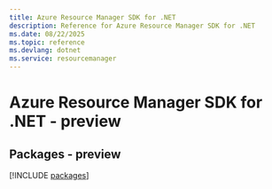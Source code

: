 ```yaml
---
title: Azure Resource Manager SDK for .NET
description: Reference for Azure Resource Manager SDK for .NET
ms.date: 08/22/2025
ms.topic: reference
ms.devlang: dotnet
ms.service: resourcemanager
---
```

# Azure Resource Manager SDK for .NET - preview
## Packages - preview
[!INCLUDE [packages](resource-manager-index.md)]
